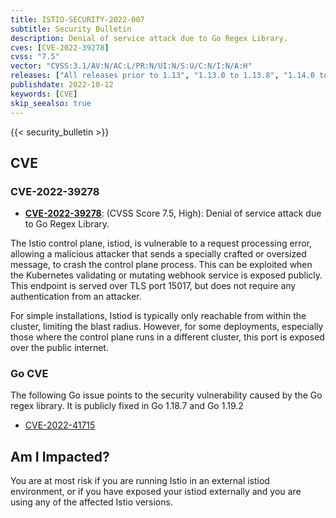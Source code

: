 ```yaml
---
title: ISTIO-SECURITY-2022-007
subtitle: Security Bulletin
description: Denial of service attack due to Go Regex Library.
cves: [CVE-2022-39278]
cvss: "7.5"
vector: "CVSS:3.1/AV:N/AC:L/PR:N/UI:N/S:U/C:N/I:N/A:H"
releases: ["All releases prior to 1.13", "1.13.0 to 1.13.8", "1.14.0 to 1.14.4", "1.15.0 to 1.15.1"]
publishdate: 2022-10-12
keywords: [CVE]
skip_seealso: true
---
```


{{< security_bulletin >}}

## CVE

### CVE-2022-39278

- __[CVE-2022-39278](https://github.com/istio/istio/security/advisories/GHSA-86vr-4wcv-mm9w)__:
  (CVSS Score 7.5, High): Denial of service attack due to Go Regex Library.

The Istio control plane, istiod, is vulnerable to a request processing error, allowing a malicious attacker that sends a
specially crafted or oversized message, to crash the control plane process. This can be exploited when the Kubernetes validating or
mutating webhook service is exposed publicly. This endpoint is served over TLS port 15017, but does not require any
authentication from an attacker.

For simple installations, Istiod is typically only reachable from within the cluster, limiting the blast radius. However,
for some deployments, especially those where the control plane runs in a different cluster, this port is exposed over the public internet.

### Go CVE

The following Go issue points to the security vulnerability caused by the Go regex library. It is publicly fixed in Go 1.18.7 and Go 1.19.2
- [CVE-2022-41715](https://github.com/golang/go/issues/55949)

## Am I Impacted?

You are at most risk if you are running Istio in an external istiod environment, or if you have exposed your istiod externally and you are using any of the affected Istio versions.